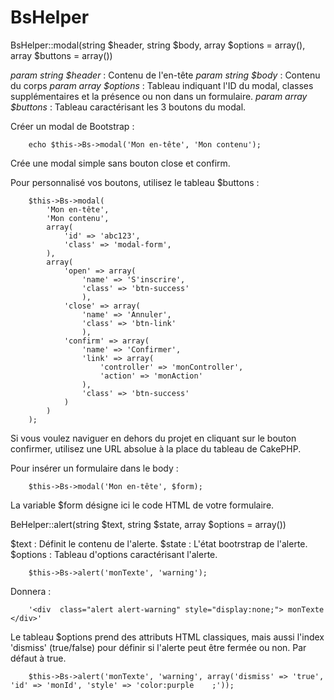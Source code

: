 # BsHelper

BsHelper::modal(string $header, string $body, array $options = array(), array $buttons = array())

_param string $header_ :
Contenu de l'en-tête
_param string $body_ :
Contenu du corps
_param array $options_ :
Tableau indiquant l'ID du modal, classes supplémentaires et la présence ou non dans un formulaire.
_param array $buttons_ :
Tableau caractérisant les 3 boutons du modal.

Créer un modal de Bootstrap :

		echo $this->Bs->modal('Mon en-tête', 'Mon contenu');

Crée une modal simple sans bouton close et confirm.

Pour personnalisé vos boutons, utilisez le tableau $buttons :

		$this->Bs->modal(
			'Mon en-tête',
			'Mon contenu',
			array(
				'id' => 'abc123',
				'class' => 'modal-form',
			),
			array(
				'open' => array(
					'name' => 'S'inscrire',
					'class' => 'btn-success'
					),
				'close' => array(
					'name' => 'Annuler',
					'class' => 'btn-link'
					),
				'confirm' => array(
					'name' => 'Confirmer',
					'link' => array(
						'controller' => 'monController',
						'action' => 'monAction'
					),
					'class' => 'btn-success'
				)
			)
		);

Si vous voulez naviguer en dehors du projet en cliquant sur le bouton confirmer, utilisez une URL absolue à la place du tableau de CakePHP.

Pour insérer un formulaire dans le body :

		$this->Bs->modal('Mon en-tête', $form);

La variable $form désigne ici le code HTML de votre formulaire.


BeHelper::alert(string $text, string $state, array $options = array())

$text : Définit le contenu de l'alerte.
$state : L'état bootrstrap de l'alerte.
$options : Tableau d'options caractérisant l'alerte.

		$this->Bs->alert('monTexte', 'warning');

Donnera :

		'<div  class="alert alert-warning" style="display:none;"> monTexte </div>'

Le tableau $options prend des attributs HTML classiques, mais aussi l'index 'dismiss' (true/false) pour définir si l'alerte peut être fermée ou non. Par défaut à true.

		$this->Bs->alert('monTexte', 'warning', array('dismiss' => 'true', 'id' => 'monId', 'style' => 'color:purple	;'));